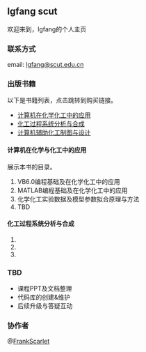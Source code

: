 ## lgfang scut

欢迎来到，lgfang的个人主页

### 联系方式

email: lgfang@scut.edu.cn


### 出版书籍

以下是书籍列表，点击跳转到购买链接。
- [计算机在化学化工中的应用](https://item.jd.com/12198507.html)
- [化工过程系统分析与合成](https://item.jd.com/11334831.html)
- [计算机辅助化工制图与设计](https://item.jd.com/10281011.html)

#### 计算机在化学与化工中的应用

展示本书的目录。
1. VB6.0编程基础及在化学化工中的应用
2. MATLAB编程基础及在化学化工中的应用
3. 化学化工实验数据及模型参数拟合原理与方法
4. TBD

#### 化工过程系统分析与合成

1. 
2. 
3. 

### TBD
- 课程PPT及文档整理
- 代码库的创建&维护
- 后续升级与答疑互动

### 协作者

@[FrankScarlet](https://github.com/FrankScarlet)